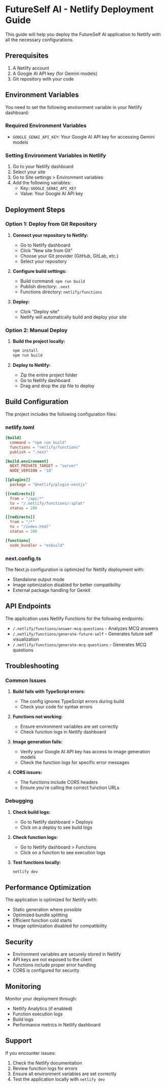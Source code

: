 # FutureSelf AI - Netlify Deployment Guide

This guide will help you deploy the FutureSelf AI application to Netlify with all the necessary configurations.

## Prerequisites

1. A Netlify account
2. A Google AI API key (for Gemini models)
3. Git repository with your code

## Environment Variables

You need to set the following environment variable in your Netlify dashboard:

### Required Environment Variables

- `GOOGLE_GENAI_API_KEY`: Your Google AI API key for accessing Gemini models

### Setting Environment Variables in Netlify

1. Go to your Netlify dashboard
2. Select your site
3. Go to Site settings > Environment variables
4. Add the following variables:
   - Key: `GOOGLE_GENAI_API_KEY`
   - Value: Your Google AI API key

## Deployment Steps

### Option 1: Deploy from Git Repository

1. **Connect your repository to Netlify:**
   - Go to Netlify dashboard
   - Click "New site from Git"
   - Choose your Git provider (GitHub, GitLab, etc.)
   - Select your repository

2. **Configure build settings:**
   - Build command: `npm run build`
   - Publish directory: `.next`
   - Functions directory: `netlify/functions`

3. **Deploy:**
   - Click "Deploy site"
   - Netlify will automatically build and deploy your site

### Option 2: Manual Deploy

1. **Build the project locally:**
   ```bash
   npm install
   npm run build
   ```

2. **Deploy to Netlify:**
   - Zip the entire project folder
   - Go to Netlify dashboard
   - Drag and drop the zip file to deploy

## Build Configuration

The project includes the following configuration files:

### netlify.toml
```toml
[build]
  command = "npm run build"
  functions = "netlify/functions"
  publish = ".next"

[build.environment]
  NEXT_PRIVATE_TARGET = "server"
  NODE_VERSION = "18"

[[plugins]]
  package = "@netlify/plugin-nextjs"

[[redirects]]
  from = "/api/*"
  to = "/.netlify/functions/:splat"
  status = 200

[[redirects]]
  from = "/*"
  to = "/index.html"
  status = 200

[functions]
  node_bundler = "esbuild"
```

### next.config.ts
The Next.js configuration is optimized for Netlify deployment with:
- Standalone output mode
- Image optimization disabled for better compatibility
- External package handling for Genkit

## API Endpoints

The application uses Netlify Functions for the following endpoints:

- `/.netlify/functions/answer-mcq-questions` - Analyzes MCQ answers
- `/.netlify/functions/generate-future-self` - Generates future self visualization
- `/.netlify/functions/generate-mcq-questions` - Generates MCQ questions

## Troubleshooting

### Common Issues

1. **Build fails with TypeScript errors:**
   - The config ignores TypeScript errors during build
   - Check your code for syntax errors

2. **Functions not working:**
   - Ensure environment variables are set correctly
   - Check function logs in Netlify dashboard

3. **Image generation fails:**
   - Verify your Google AI API key has access to image generation models
   - Check the function logs for specific error messages

4. **CORS issues:**
   - The functions include CORS headers
   - Ensure you're calling the correct function URLs

### Debugging

1. **Check build logs:**
   - Go to Netlify dashboard > Deploys
   - Click on a deploy to see build logs

2. **Check function logs:**
   - Go to Netlify dashboard > Functions
   - Click on a function to see execution logs

3. **Test functions locally:**
   ```bash
   netlify dev
   ```

## Performance Optimization

The application is optimized for Netlify with:

- Static generation where possible
- Optimized bundle splitting
- Efficient function cold starts
- Image optimization disabled for compatibility

## Security

- Environment variables are securely stored in Netlify
- API keys are not exposed to the client
- Functions include proper error handling
- CORS is configured for security

## Monitoring

Monitor your deployment through:

- Netlify Analytics (if enabled)
- Function execution logs
- Build logs
- Performance metrics in Netlify dashboard

## Support

If you encounter issues:

1. Check the Netlify documentation
2. Review function logs for errors
3. Ensure all environment variables are set correctly
4. Test the application locally with `netlify dev`
